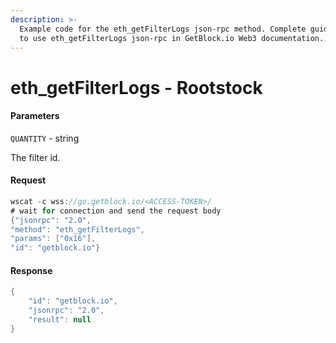 ```yaml
---
description: >-
  Example code for the eth_getFilterLogs json-rpc method. Сomplete guide on how
  to use eth_getFilterLogs json-rpc in GetBlock.io Web3 documentation.
---
```


# eth\_getFilterLogs - Rootstock

#### Parameters

`QUANTITY` - string

The filter id.

#### Request

```java
wscat -c wss://go.getblock.io/<ACCESS-TOKEN>/ 
# wait for connection and send the request body 
{"jsonrpc": "2.0",
"method": "eth_getFilterLogs",
"params": ["0x16"],
"id": "getblock.io"}
```

#### Response

```java
{
    "id": "getblock.io",
    "jsonrpc": "2.0",
    "result": null
}
```
